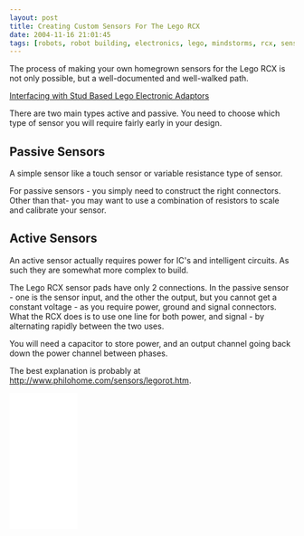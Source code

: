 ```yaml
---
layout: post
title: Creating Custom Sensors For The Lego RCX
date: 2004-11-16 21:01:45
tags: [robots, robot building, electronics, lego, mindstorms, rcx, sensors]
---
```

The process of making your own homegrown sensors for the Lego RCX is not only possible, but a well-documented and well-walked path.

[Interfacing with Stud Based Lego Electronic Adaptors](/wiki/adapting_lego_connectors.html)

There are two main types active and passive. You need to choose which type of sensor you will require fairly early in your design.

## Passive Sensors

A simple sensor like a touch sensor or variable resistance type of sensor.

For passive sensors - you simply need to construct the right connectors. Other than that- you may want to use a combination of resistors to scale and calibrate your sensor.

## Active Sensors

An active sensor actually requires power for IC's and intelligent circuits. As such they are somewhat more complex to build.

The Lego RCX sensor pads have only 2 connections. In the passive sensor - one is the sensor input, and the other the output, but you cannot get a constant voltage - as you require power, ground and signal connectors. What the RCX does is to use one line for both power, and signal - by alternating rapidly between the two uses.

You will need a capacitor to store power, and an output channel going back down the power channel between phases.

The best explanation is probably at <http://www.philohome.com/sensors/legorot.htm>.

<iframe style="width:120px;height:240px;" marginwidth="0" marginheight="0" scrolling="no" frameborder="0" src="//ws-eu.amazon-adsystem.com/widgets/q?ServiceVersion=20070822&OneJS=1&Operation=GetAdHtml&MarketPlace=GB&source=ss&ref=as_ss_li_til&ad_type=product_link&tracking_id=orionrobots-21&language=en_GB&marketplace=amazon&region=GB&placement=B082WD5YV9&asins=B082WD5YV9&linkId=e6031a2f307d66e1f776c2f804796727&show_border=true&link_opens_in_new_window=true"></iframe>
